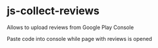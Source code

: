 # js-collect-reviews

Allows to upload reviews from Google Play Console

Paste code into console while page with reviews is opened
